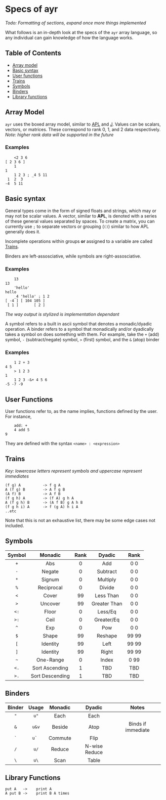 # Specs of ayr
*Todo: Formatting of sections, expand once more things implemented*

What follows is an in-depth look at the specs of the `ayr` array language, so any individual can gain knowledge of how the language works.

## Table of Contents
* [Array model](#array-model)
* [Basic syntax](#basic-syntax)
* [User functions](#user-functions)
* [Trains](#trains)
* [Symbols](#symbols)
* [Binders](#binders)
* [Library functions](#library-functions)

## Array Model
`ayr` uses the boxed array model, similar to [APL](https://dyalog.com) and [J](https://jsoftware.com). Values can be scalars, vectors, or matrices. These correspond to rank 0, 1, and 2 data respectively. 
<br>*Note: higher rank data will be supported in the future*

### Examples
```
    <2 3 6
[ 2 3 6 ]
    1
1
    1 2 3 ; _4 5 11
 1  2  3
-4  5 11
```

## Basic syntax
General types come in the form of signed floats and strings, which may or may not be scalar values. A vector, similar to **APL**, is denoted with a series of these general values separated by spaces. To create a matrix, you can currently use `;` to separate vectors or grouping (`()`) similar to how APL generally does it.

Incomplete operations within groups **or** assigned to a variable are called [Trains](#trains).

Binders are left-assosciative, while symbols are right-assosciative.

### Examples
```
    13
13
    'hello'
hello
    _4 'hello' ; 1 2
[ -4 ] [ 104 105 ] 
 [ 1 ]       [ 2 ]
```
*The way output is stylized is implementation dependant*

A symbol refers to a built in ascii symbol that denotes a monadic/dyadic operation. A binder refers to a symbol that monadically and/or dyadically takes a symbol on does something with them. For example, take the `+` (add) symbol, `-` (subtract/negate) symbol, `>` (first) symbol, and the `&` (atop) binder

### Examples
```
    1 2 + 3
4 5
    > 1 2 3
1
    1 2 3 -&+ 4 5 6
-5 -7 -9
```

## User Functions
User functions refer to, as the name implies, functions defined by the user. For instance,
```
    add: +
    4 add 5
9
```
They are defined with the syntax `<name> : <expression>`

## Trains
*Key: lowercase letters represent symbols and uppercase represent immediates*

```
(f g) A          -> f g A
A (f g) B        -> A f g B
(A f) B          -> A f B
(f g h) A        -> (f A) g h A
A (f g h) B      -> (A f B) g A h B
(f g h i) A      -> f (g A) h i A
..etc
```
Note that this is not an exhaustive list, there may be some edge cases not included.

## Symbols
|  Symbol  |   Monadic  | Rank |    Dyadic    |  Rank |
|:--------:|:----------:|:----:|:------------:|:-----:|
|  ```+``` |     Abs    |   0  |      Add     |  0 0  |
|  ```-``` |   Negate   |   0  |   Subtract   |  0 0  |
|  ```*``` |   Signum   |   0  |   Multiply   |  0 0  |
|  ```%``` | Reciprocal |   0  |    Divide    |  0 0  |
|  ```<``` |    Cover   |  99  |   Less Than  |  0 0  |
|  ```>``` |   Uncover  |  99  | Greater Than |  0 0  |
| ```<:``` |    Floor   |   0  |    Less/Eq   |  0 0  |
| ```>:``` |    Ceil    |   0  |  Greater/Eq  |  0 0  |
|  ```^``` |     Exp    |   0  |      Pow     |  0 0  |
|  ```$``` |    Shape   |  99  |    Reshape   | 99 99 |
|  ```[``` |  Identity  |  99  |     Left     | 99 99 |
|  ```]``` |  Identity  |  99  |     Right    | 99 99 |
|  ```~``` |  One-Range |   0  |     Index    | 0 99  |
| ```<.``` | Sort Ascending | 1 |     TBD     |  TBD  |
| ```>.``` | Sort Descending | 1 |    TBD     |  TBD  |

## Binders
|  Binder |   Usage   | Monadic | Dyadic |        Notes       |
|:-------:|:---------:|:-------:|:------:|:------------------:|
| ```"``` |  ```u"``` |   Each  |  Each  |                    |
| ```&``` | ```u&v``` |  Beside |  Atop  | Binds if immediate |
| ``` ` ``` | ```u` ``` | Commute | Flip |                    |
| ```/``` |  ```u/``` |  Reduce | N-wise Reduce |             |
| ```\``` |  ```u\``` |   Scan  |  Table |                    |

## Library Functions
    put A   ->    print A
    A put B ->    print B A times
